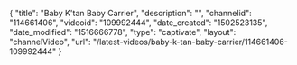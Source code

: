 {
    "title": "Baby K'tan Baby Carrier",
    "description": "",
    "channelid": "114661406",
    "videoid": "109992444",
    "date_created": "1502523135",
    "date_modified": "1516666778",
    "type": "captivate",
    "layout": "channelVideo",
    "url": "\/latest-videos\/baby-k-tan-baby-carrier\/114661406-109992444"
}
